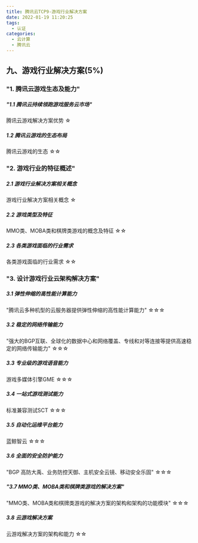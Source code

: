 ```yaml
---
title: 腾讯云TCP9-游戏行业解决方案
date: 2022-01-19 11:20:25
tags: 
  - 认证
categories:
  - 云计算
  - 腾讯云
---
```


<p></p>
<!-- more -->


## 九、游戏行业解决方案(5%)	
### "1. 腾讯云游戏生态及能力"	
##### "1.1 腾讯云持续领跑游戏服务云市场"	
腾讯云游戏解决方案优势	☆

##### 1.2 腾讯云游戏的生态布局	
腾讯云游戏的生态	☆☆
	

### "2. 游戏行业的特征概述"	
##### 2.1 游戏行业解决方案相关概念	
游戏行业解决方案相关概念	☆

##### 2.2 游戏类型及特征	
MMO类、MOBA类和棋牌类游戏的概念及特征	☆☆

##### 2.3 各类游戏面临的行业需求	
各类游戏面临的行业需求	☆☆
	

### "3. 设计游戏行业云架构解决方案"	
##### 3.1 弹性伸缩的高性能计算能力	
"腾讯云多种机型的云服务器提供弹性伸缩的高性能计算能力"	☆☆☆

##### 3.2 稳定的网络传输能力	
"强大的BGP互联、全球化的数据中心和网络覆盖、专线和对等连接等提供高速稳定的网络传输能力"	☆☆☆

##### 3.3 专业级的游戏语音能力	
游戏多媒体引擎GME	☆☆☆

##### 3.4 一站式游戏测试能力	
标准兼容测试SCT	☆☆☆

##### 3.5 自动化运维平台能力	
蓝鲸智云	☆☆☆

##### 3.6 全面的安全防护能力	
"BGP 高防大禹、业务防控天御、主机安全云镜、移动安全乐固"	☆☆☆

##### "3.7 MMO类、MOBA类和棋牌类游戏的解决方案"	
"MMO类、MOBA类和棋牌类游戏的解决方案的架构和架构的功能模块"	☆☆☆

##### 3.8 云游戏解决方案	
云游戏解决方案的架构和能力	☆☆



